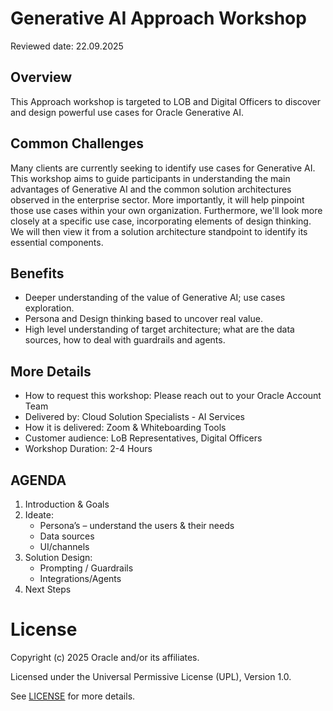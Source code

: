 # Generative AI Approach Workshop

Reviewed date: 22.09.2025

## Overview

This Approach workshop is targeted to LOB and Digital Officers to discover and design powerful use cases for Oracle Generative AI.

## Common Challenges

Many clients are currently seeking to identify use cases for Generative AI. This workshop aims to guide participants in understanding the main advantages of Generative AI and the common solution architectures observed in the enterprise sector. More importantly, it will help pinpoint those use cases within your own organization. Furthermore, we'll look more closely at a specific use case, incorporating elements of design thinking. We will then view it from a solution architecture standpoint to identify its essential components.

## Benefits

- Deeper understanding of the value of Generative AI; use cases exploration.
- Persona and Design thinking based to uncover real value.
- High level understanding of target architecture; what are the data sources, how to deal with guardrails and agents.

## More Details

- How to request this workshop: Please reach out to your Oracle Account Team
- Delivered by: Cloud Solution Specialists - AI 
Services
- How it is delivered: Zoom &  Whiteboarding Tools
- Customer audience: LoB Representatives, Digital 
Officers
- Workshop Duration: 2-4 Hours

## AGENDA

1. Introduction & Goals
2. Ideate:
   - Persona’s – understand the users & their needs
   - Data sources
   - UI/channels
3. Solution Design:
   - Prompting / Guardrails
   - Integrations/Agents
4. Next Steps

# License

Copyright (c) 2025 Oracle and/or its affiliates.

Licensed under the Universal Permissive License (UPL), Version 1.0.

See [LICENSE](https://github.com/oracle-devrel/technology-engineering/blob/main/LICENSE) for more details.

